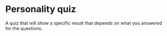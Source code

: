 # Personality quiz

A quiz that will show a specific result that depends on what you answered for the questions.
